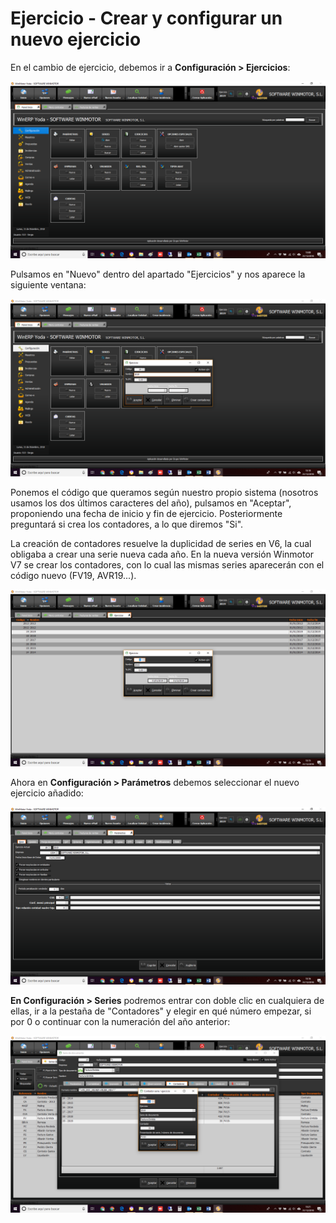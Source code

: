 # Ejercicio - Crear y configurar un nuevo ejercicio

En el cambio de ejercicio, debemos ir a **Configuración &gt; Ejercicios**:

![](../.gitbook/assets/image%20%289%29.png)

Pulsamos en "Nuevo" dentro del apartado "Ejercicios" y nos aparece la siguiente ventana:

![](../.gitbook/assets/image%20%2889%29.png)

Ponemos el código que queramos según nuestro propio sistema \(nosotros usamos los dos últimos caracteres del año\), pulsamos en "Aceptar", proponiendo una fecha de inicio y fin de ejercicio. Posteriormente preguntará si crea los contadores, a lo que diremos "Si".

La creación de contadores resuelve la duplicidad de series en V6, la cual obligaba a crear una serie nueva cada año. En la nueva versión Winmotor V7 se crear los contadores, con lo cual las mismas series aparecerán con el código nuevo \(FV19, AVR19...\).

![](../.gitbook/assets/image%20%2844%29.png)

Ahora en **Configuración &gt; Parámetros** debemos seleccionar el nuevo ejercicio añadido:

![Al guardar y reiniciar, aparecer&#xE1; tambi&#xE9;n sustituido el a&#xF1;o en la barra de herramientas de informaciones](../.gitbook/assets/image%20%2856%29.png)

**En Configuración &gt; Series** podremos entrar con doble clic en cualquiera de ellas, ir a la pestaña de "Contadores" y elegir en qué número empezar, si por 0 o continuar con la numeración del año anterior:

![](../.gitbook/assets/image%20%28108%29.png)

